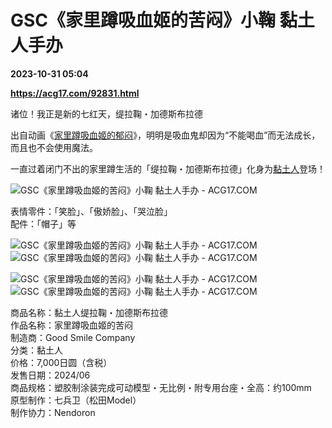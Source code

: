 # GSC《家里蹲吸血姬的苦闷》小鞠 黏土人手办

**2023-10-31 05:04**

**https://acg17.com/92831.html**

诸位！我正是新的七红天，缇拉鞠・加德斯布拉德

出自动画《[家里蹲吸血姬的郁闷](https://acg17.com/tag/%e5%ae%b6%e9%87%8c%e8%b9%b2%e5%90%b8%e8%a1%80%e5%a7%ac%e7%9a%84%e9%83%81%e9%97%b7 "查看所有文章关于 家里蹲吸血姬的郁闷")》，明明是吸血鬼却因为“不能喝血”而无法成长，而且也不会使用魔法。

一直过着闭门不出的家里蹲生活的「缇拉鞠・加德斯布拉德」化身为[黏土人](https://acg17.com/tag/%e9%bb%8f%e5%9c%9f%e4%ba%ba "查看所有文章关于 黏土人")登场！

![GSC《家里蹲吸血姬的苦闷》小鞠 黏土人手办 - ACG17.COM](https://fc.sinaimg.cn/mw1024/006yt1Omgy1hjecmzico6j30go0m877h.jpg "GSC《家里蹲吸血姬的苦闷》小鞠 黏土人手办 模玩萌物  | ACG17")

表情零件：「笑脸」、「傲娇脸」、「哭泣脸」  
配件：「帽子」等

![GSC《家里蹲吸血姬的苦闷》小鞠 黏土人手办 - ACG17.COM](https://fc.sinaimg.cn/mw1024/006yt1Omgy1hjecn2opy0j30go0m8ad9.jpg "GSC《家里蹲吸血姬的苦闷》小鞠 黏土人手办 模玩萌物  | ACG17")![GSC《家里蹲吸血姬的苦闷》小鞠 黏土人手办 - ACG17.COM](https://fc.sinaimg.cn/mw1024/006yt1Omgy1hjecn6uvsmj30go0m8427.jpg "GSC《家里蹲吸血姬的苦闷》小鞠 黏土人手办 模玩萌物  | ACG17")

![GSC《家里蹲吸血姬的苦闷》小鞠 黏土人手办 - ACG17.COM](https://fc.sinaimg.cn/mw1024/006yt1Omgy1hjecna8kp5j30go0m80wh.jpg "GSC《家里蹲吸血姬的苦闷》小鞠 黏土人手办 模玩萌物  | ACG17")![GSC《家里蹲吸血姬的苦闷》小鞠 黏土人手办 - ACG17.COM](https://fc.sinaimg.cn/mw1024/006yt1Omgy1hjecnd9cwaj30go0m8who.jpg "GSC《家里蹲吸血姬的苦闷》小鞠 黏土人手办 模玩萌物  | ACG17")

商品名称：黏土人缇拉鞠・加德斯布拉德  
作品名称：家里蹲吸血姬的苦闷  
制造商：Good Smile Company  
分类：黏土人  
价格：7,000日圆（含税）  
发售日期：2024/06  
商品规格：塑胶制涂装完成可动模型・无比例・附专用台座・全高：约100mm  
原型制作：七兵卫（松田Model）  
制作协力：Nendoron
